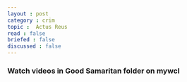 ```yaml
---
layout : post
category : crim
topic :  Actus Reus
read : false
briefed : false
discussed : false
---
```


### Watch videos in Good Samaritan folder on mywcl
